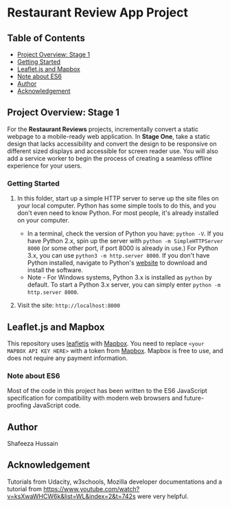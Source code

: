 # Restaurant Review App Project

## Table of Contents

* [Project Overview: Stage 1](#project-overview)
* [Getting Started](#getting-started)
* [Leaflet.js and Mapbox](#leaflet-and-mapbox)
* [Note about ES6](#note-about-ES6)
* [Author](#author)
* [Acknowledgement](#acknowledgement)

<a name="project-overview"></a>
## Project Overview: Stage 1

For the **Restaurant Reviews** projects, incrementally convert a static webpage to a mobile-ready web application. In **Stage One**, take a static design that lacks accessibility and convert the design to be responsive on different sized displays and accessible for screen reader use. You will also add a service worker to begin the process of creating a seamless offline experience for your users.

<a name="getting-started"></a>
### Getting Started

1. In this folder, start up a simple HTTP server to serve up the site files on your local computer. Python has some simple tools to do this, and you don't even need to know Python. For most people, it's already installed on your computer.

    * In a terminal, check the version of Python you have: `python -V`. If you have Python 2.x, spin up the server with `python -m SimpleHTTPServer 8000` (or some other port, if port 8000 is already in use.) For Python 3.x, you can use `python3 -m http.server 8000`. If you don't have Python installed, navigate to Python's [website](https://www.python.org/) to download and install the software.
   * Note -  For Windows systems, Python 3.x is installed as `python` by default. To start a Python 3.x server, you can simply enter `python -m http.server 8000`.
2. Visit the site: `http://localhost:8000`


<a name="leaflet-and-mapbox"></a>
## Leaflet.js and Mapbox

This repository uses [leafletjs](https://leafletjs.com/) with [Mapbox](https://www.mapbox.com/). You need to replace `<your MAPBOX API KEY HERE>` with a token from [Mapbox](https://www.mapbox.com/). Mapbox is free to use, and does not require any payment information.

<a name="note-about-ES6"></a>
### Note about ES6

Most of the code in this project has been written to the ES6 JavaScript specification for compatibility with modern web browsers and future-proofing JavaScript code.

<a name="author"></a>
## Author

Shafeeza Hussain

<a name="acknowledgement"></a>
## Acknowledgement

Tutorials from Udacity, w3schools, Mozilla developer documentations and a tutorial from https://www.youtube.com/watch?v=ksXwaWHCW6k&list=WL&index=2&t=742s were very helpful.
